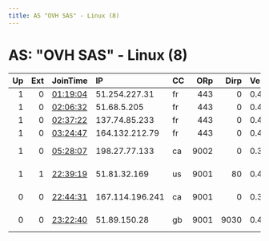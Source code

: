 ```yaml
---
title: AS "OVH SAS" - Linux (8)
---
```


# AS: "OVH SAS" - Linux (8)

|   Up |   Ext | JoinTime                                                                                            | IP              | CC   |   ORp |   Dirp | Version   | Contact                      | Nickname       |   eFamMembers |
|-----:|------:|:----------------------------------------------------------------------------------------------------|:----------------|:-----|------:|-------:|:----------|:-----------------------------|:---------------|--------------:|
|    1 |     0 | [01:19:04](https://metrics.torproject.org/rs.html#details/FCD8B7FD7F044F0F32DC928FD77ED121D036F236) | 51.254.227.31   | fr   |   443 |      0 | 0.4.3.5   | None                         | Unnamed        |             1 |
|    1 |     0 | [02:06:32](https://metrics.torproject.org/rs.html#details/019A6F13B9380974FE332A7E79F0DB74EA05DC9D) | 51.68.5.205     | fr   |   443 |      0 | 0.4.3.5   | None                         | Unnamed        |             1 |
|    1 |     0 | [02:37:22](https://metrics.torproject.org/rs.html#details/7E0839E88526BB0511C84FEA7015B43F4476C845) | 137.74.85.233   | fr   |   443 |      0 | 0.4.3.5   | None                         | Unnamed        |             1 |
|    1 |     0 | [03:24:47](https://metrics.torproject.org/rs.html#details/C964229B3A2379E07332A800E53009EAABBFAA30) | 164.132.212.79  | fr   |   443 |      0 | 0.4.3.5   | None                         | Unnamed        |             1 |
|    1 |     0 | [05:28:07](https://metrics.torproject.org/rs.html#details/41A1FE36CA87B16D6DF5D7E6C5B407B1165BAAE0) | 198.27.77.133   | ca   |  9002 |      0 | 0.3.5.10  | torrelay182365 torrelay18    | torrelay182365 |             1 |
|    1 |     1 | [22:39:19](https://metrics.torproject.org/rs.html#details/2723A5FFD3B6ED842EB44C380D3AB4D26DEF60AA) | 51.81.32.169    | us   |  9001 |     80 | 0.4.3.6   | Cypherpunk Labs &lt;cypherpu | Unnamed        |             1 |
|    0 |     0 | [22:44:31](https://metrics.torproject.org/rs.html#details/443470CB7D53DBCE868B0703D5ED64433C0CAAF6) | 167.114.196.241 | ca   |  9001 |      0 | 0.3.5.10  | much wow &lt;root@wowbux.org | muchwowbux     |             1 |
|    0 |     0 | [23:22:40](https://metrics.torproject.org/rs.html#details/B681C2122CC230B973642532681FD8F36D0CD2A4) | 51.89.150.28    | gb   |  9001 |   9030 | 0.4.3.6   | riptos at protonmail dot     | GWIBARD        |             1 |
